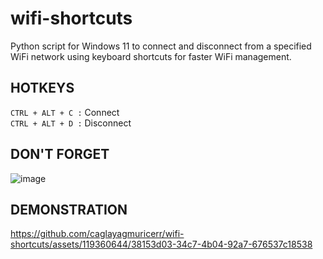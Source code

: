 # wifi-shortcuts
Python script for Windows 11 to connect and disconnect from a specified WiFi network using keyboard shortcuts for faster WiFi management.

## HOTKEYS
`CTRL + ALT + C :` Connect <br>
`CTRL + ALT + D :` Disconnect

## DON'T FORGET
![image](https://github.com/caglayagmuricerr/wifi-shortcuts/assets/119360644/8f0df7d8-f06b-4a89-9014-533a4c6efe7e)

## DEMONSTRATION

https://github.com/caglayagmuricerr/wifi-shortcuts/assets/119360644/38153d03-34c7-4b04-92a7-676537c18538

